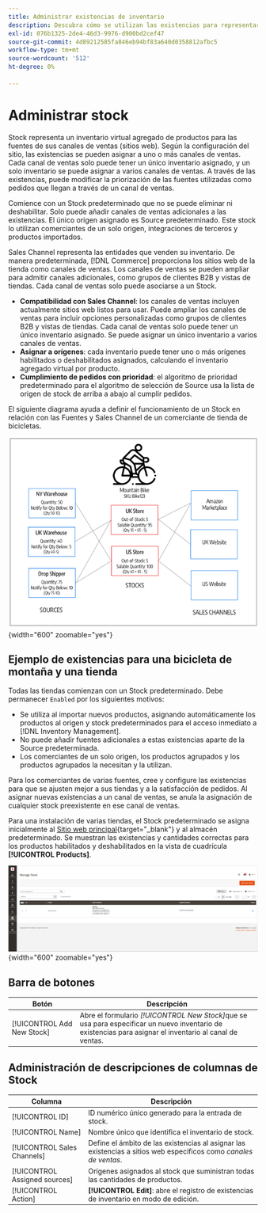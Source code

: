 ```yaml
---
title: Administrar existencias de inventario
description: Descubra cómo se utilizan las existencias para representar un inventario virtual agregado de productos para las fuentes de sus canales de ventas.
exl-id: 076b1325-2de4-46d3-9976-d900bd2cef47
source-git-commit: 4d89212585fa846eb94bf83a640d0358812afbc5
workflow-type: tm+mt
source-wordcount: '512'
ht-degree: 0%

---
```


# Administrar stock

Stock representa un inventario virtual agregado de productos para las fuentes de sus canales de ventas (sitios web). Según la configuración del sitio, las existencias se pueden asignar a uno o más canales de ventas. Cada canal de ventas solo puede tener un único inventario asignado, y un solo inventario se puede asignar a varios canales de ventas. A través de las existencias, puede modificar la priorización de las fuentes utilizadas como pedidos que llegan a través de un canal de ventas.

Comience con un Stock predeterminado que no se puede eliminar ni deshabilitar. Solo puede añadir canales de ventas adicionales a las existencias. El único origen asignado es Source predeterminado. Este stock lo utilizan comerciantes de un solo origen, integraciones de terceros y productos importados.

Sales Channel representa las entidades que venden su inventario. De manera predeterminada, [!DNL Commerce] proporciona los sitios web de la tienda como canales de ventas. Los canales de ventas se pueden ampliar para admitir canales adicionales, como grupos de clientes B2B y vistas de tiendas. Cada canal de ventas solo puede asociarse a un Stock.

- **Compatibilidad con Sales Channel**: los canales de ventas incluyen actualmente sitios web listos para usar. Puede ampliar los canales de ventas para incluir opciones personalizadas como grupos de clientes B2B y vistas de tiendas. Cada canal de ventas solo puede tener un único inventario asignado. Se puede asignar un único inventario a varios canales de ventas.
- **Asignar a orígenes**: cada inventario puede tener uno o más orígenes habilitados o deshabilitados asignados, calculando el inventario agregado virtual por producto.
- **Cumplimiento de pedidos con prioridad**: el algoritmo de prioridad predeterminado para el algoritmo de selección de Source usa la lista de origen de stock de arriba a abajo al cumplir pedidos.

El siguiente diagrama ayuda a definir el funcionamiento de un Stock en relación con las Fuentes y Sales Channel de un comerciante de tienda de bicicletas.

![Diagrama, por ejemplo, existencias para una tienda](assets/diagram-stock.png){width="600" zoomable="yes"}

## Ejemplo de existencias para una bicicleta de montaña y una tienda

Todas las tiendas comienzan con un Stock predeterminado. Debe permanecer `Enabled` por los siguientes motivos:

- Se utiliza al importar nuevos productos, asignando automáticamente los productos al origen y stock predeterminados para el acceso inmediato a [!DNL Inventory Management].
- No puede añadir fuentes adicionales a estas existencias aparte de la Source predeterminada.
- Los comerciantes de un solo origen, los productos agrupados y los productos agrupados la necesitan y la utilizan.

Para los comerciantes de varias fuentes, cree y configure las existencias para que se ajusten mejor a sus tiendas y a la satisfacción de pedidos. Al asignar nuevas existencias a un canal de ventas, se anula la asignación de cualquier stock preexistente en ese canal de ventas.

Para una instalación de varias tiendas, el Stock predeterminado se asigna inicialmente al [Sitio web principal](../stores-purchase/stores.md#add-websites){target="_blank"} y al almacén predeterminado. Se muestran las existencias y cantidades correctas para los productos habilitados y deshabilitados en la vista de cuadrícula **[!UICONTROL Products]**.

![Administrar existencias](assets/inventory-stock.png){width="600" zoomable="yes"}

## Barra de botones

| Botón | Descripción |
|--|--|
| [!UICONTROL Add New Stock] | Abre el formulario _[!UICONTROL New Stock]_&#x200B;que se usa para especificar un nuevo inventario de existencias para asignar el inventario al canal de ventas. |

## Administración de descripciones de columnas de Stock

| Columna | Descripción |
|--|--|
| [!UICONTROL ID] | ID numérico único generado para la entrada de stock. |
| [!UICONTROL Name] | Nombre único que identifica el inventario de stock. |
| [!UICONTROL Sales Channels] | Define el ámbito de las existencias al asignar las existencias a sitios web específicos como _canales de ventas_. |
| [!UICONTROL Assigned sources] | Orígenes asignados al stock que suministran todas las cantidades de productos. |
| [!UICONTROL Action] | **[!UICONTROL Edit]**: abre el registro de existencias de inventario en modo de edición. |
